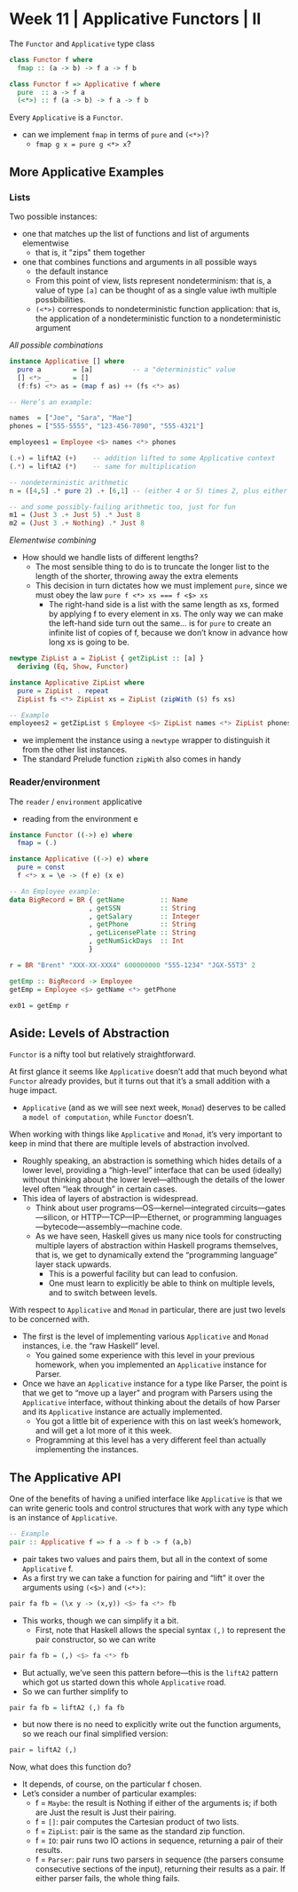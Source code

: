 # Week 11 | Applicative Functors | II

The `Functor` and `Applicative` type class

```haskell
class Functor f where
  fmap :: (a -> b) -> f a -> f b

class Functor f => Applicative f where
  pure  :: a -> f a
  (<*>) :: f (a -> b) -> f a -> f b
```

Every `Applicative` is a `Functor`.
- can we implement `fmap` in terms of `pure` and `(<*>)`?
  - `fmap g x = pure g <*> x`?


## More Applicative Examples

### Lists

Two possible instances:
- one that matches up the list of functions and list of arguments elementwise
  - that is, it "zips" them together
- one that combines functions and arguments in all possible ways 
  - the default instance
  - From this point of view, lists represent nondeterminism: that is, a value of type `[a]` can be thought of as a single value iwth multiple possbibilities. 
  - `(<*>)` corresponds to nondeterministic function application: that is, the application of a nondeterministic function to a nondeterministic argument

*All possible combinations*

```haskell
instance Applicative [] where
  pure a        = [a]          -- a "deterministic" value
  [] <*> _      = []
  (f:fs) <*> as = (map f as) ++ (fs <*> as)

-- Here’s an example:

names  = ["Joe", "Sara", "Mae"]
phones = ["555-5555", "123-456-7890", "555-4321"]

employees1 = Employee <$> names <*> phones
```

```haskell
(.+) = liftA2 (+)    -- addition lifted to some Applicative context
(.*) = liftA2 (*)    -- same for multiplication

-- nondeterministic arithmetic
n = ([4,5] .* pure 2) .+ [6,1] -- (either 4 or 5) times 2, plus either 6 or 1

-- and some possibly-failing arithmetic too, just for fun
m1 = (Just 3 .+ Just 5) .* Just 8
m2 = (Just 3 .+ Nothing) .* Just 8
```

*Elementwise combining*

- How should we handle lists of different lengths?
  - The most sensible thing to do is to truncate the longer list to the length of the shorter, throwing away the extra elements
  - This decision in turn dictates how we must implement `pure`, since we must obey the law `pure f <*> xs === f <$> xs`
    - The right-hand side is a list with the same length as xs, formed by applying f to every element in xs. The only way we can make the left-hand side turn out the same… is for `pure` to create an infinite list of copies of f, because we don’t know in advance how long xs is going to be.

```haskell
newtype ZipList a = ZipList { getZipList :: [a] }
  deriving (Eq, Show, Functor)

instance Applicative ZipList where
  pure = ZipList . repeat
  ZipList fs <*> ZipList xs = ZipList (zipWith ($) fs xs)

-- Example
employees2 = getZipList $ Employee <$> ZipList names <*> ZipList phones
```
- we implement the instance using a `newtype` wrapper to distinguish it from the other list instances.
- The standard Prelude function `zipWith` also comes in handy


### Reader/environment

The `reader` / `environment` applicative
- reading from the environment e

```haskell
instance Functor ((->) e) where
  fmap = (.)

instance Applicative ((->) e) where
  pure = const
  f <*> x = \e -> (f e) (x e)

-- An Employee example:
data BigRecord = BR { getName         :: Name
                    , getSSN          :: String
                    , getSalary       :: Integer
                    , getPhone        :: String
                    , getLicensePlate :: String
                    , getNumSickDays  :: Int
                    }

r = BR "Brent" "XXX-XX-XXX4" 600000000 "555-1234" "JGX-55T3" 2

getEmp :: BigRecord -> Employee
getEmp = Employee <$> getName <*> getPhone

ex01 = getEmp r
```


## Aside: Levels of Abstraction

`Functor` is a nifty tool but relatively straightforward. 

At first glance it seems like `Applicative` doesn’t add that much beyond what `Functor` already provides, but it turns out that it’s a small addition with a huge impact. 
- `Applicative` (and as we will see next week, `Monad`) deserves to be called a `model of computation`, while `Functor` doesn’t.

When working with things like `Applicative` and `Monad`, it’s very important to keep in mind that there are multiple levels of abstraction involved. 
- Roughly speaking, an abstraction is something which hides details of a lower level, providing a “high-level” interface that can be used (ideally) without thinking about the lower level—although the details of the lower level often “leak through” in certain cases. 
- This idea of layers of abstraction is widespread. 
  - Think about user programs—OS—kernel—integrated circuits—gates—silicon, or HTTP—TCP—IP—Ethernet, or programming languages—bytecode—assembly—machine code. 
  - As we have seen, Haskell gives us many nice tools for constructing multiple layers of abstraction within Haskell programs themselves, that is, we get to dynamically extend the “programming language” layer stack upwards. 
    - This is a powerful facility but can lead to confusion. 
    - One must learn to explicitly be able to think on multiple levels, and to switch between levels.

With respect to `Applicative` and `Monad` in particular, there are just two levels to be concerned with. 
- The first is the level of implementing various `Applicative` and `Monad` instances, i.e. the “raw Haskell” level. 
  - You gained some experience with this level in your previous homework, when you implemented an `Applicative` instance for Parser.
- Once we have an `Applicative` instance for a type like Parser, the point is that we get to “move up a layer” and program with Parsers using the `Applicative` interface, without thinking about the details of how Parser and its `Applicative` instance are actually implemented. 
  - You got a little bit of experience with this on last week’s homework, and will get a lot more of it this week. 
  - Programming at this level has a very different feel than actually implementing the instances. 


## The Applicative API

One of the benefits of having a unified interface like `Applicative` is that we can write generic tools and control structures that work with any type which is an instance of `Applicative`. 

```haskell
-- Example
pair :: Applicative f => f a -> f b -> f (a,b)
```
- pair takes two values and pairs them, but all in the context of some `Applicative` f. 
- As a first try we can take a function for pairing and “lift” it over the arguments using `(<$>)` and `(<*>)`:

```haskell
pair fa fb = (\x y -> (x,y)) <$> fa <*> fb
```
- This works, though we can simplify it a bit. 
  - First, note that Haskell allows the special syntax `(,)` to represent the pair constructor, so we can write

```haskell
pair fa fb = (,) <$> fa <*> fb
```
- But actually, we’ve seen this pattern before—this is the `liftA2` pattern which got us started down this whole `Applicative` road. 
- So we can further simplify to

```haskell
pair fa fb = liftA2 (,) fa fb
```
- but now there is no need to explicitly write out the function arguments, so we reach our final simplified version:

```haskell
pair = liftA2 (,)
```

Now, what does this function do? 
- It depends, of course, on the particular f chosen. 
- Let’s consider a number of particular examples:
  - f = `Maybe`: the result is Nothing if either of the arguments is; if both are Just the result is Just their pairing.
  - f = `[]`: pair computes the Cartesian product of two lists.
  - f = `ZipList`: pair is the same as the standard zip function.
  - f = `IO`: pair runs two IO actions in sequence, returning a pair of their results.
  - f = `Parser`: pair runs two parsers in sequence (the parsers consume consecutive sections of the input), returning their results as a pair. If either parser fails, the whole thing fails.


